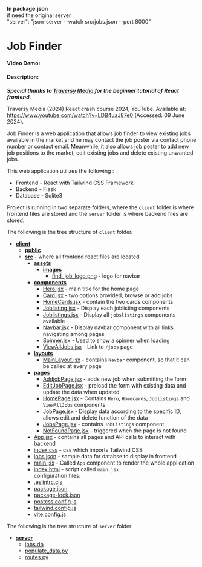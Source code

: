 <b>In package.json</b><br>
if need the original server<br>
"server": "json-server --watch src/jobs.json --port 8000"

# Job Finder
#### Video Demo:  <URL HERE>
#### Description:

<b><em>Special thanks to <a href="https://www.youtube.com/@TraversyMedia">Traversy Media</a> for the beginner tutorial of React frontend.</em></b>

Traversy Media (2024) React crash course 2024, YouTube. 
Available at: https://www.youtube.com/watch?v=LDB4uaJ87e0 (Accessed: 09 June 2024). <br>

Job Finder is a web application that allows job finder to view existing jobs available in the market and he may contact the job poster via contact phone number or contact email. Meanwhile, it also allows job poster to add new job positions to the market, edit existing jobs and delete existing unwanted jobs.

This web application utilizes the following :
- Frontend - React with Tailwind CSS Framework
- Backend - Flask
- Database - Sqlite3 


Project is running in two separate folders, where the `client` folder is where frontend files are stored and the `server` folder is where backend files are stored.

The following is the tree structure of `client` folder.
- [**client**](client)
    - [**public**](client/public)
    - [**src**](client/src) - where all frontend react files are located
        - [**assets**](client/src/assets)
            - [**images**](client/src/assets/images)
                - [find_job_logo.png](client/src/assets/images/find_job_logo.png) - logo for navbar
        - [**components**](client/src/components)
            - [Hero.jsx](client/src/components/Hero.jsx) - main title for the home page
            - [Card.jsx](client/src/components/Card.jsx) - two options provided, browse or add jobs
            - [HomeCards.jsx](client/src/components/HomeCards.jsx) - contain the two cards components
            - [Joblisting.jsx](client/src/components/Joblisting.jsx) - Display each joblisting components
            - [Joblistings.jsx](client/src/components/Joblistings.jsx) - Display all `jobslistings` components available
            - [Navbar.jsx](client/src/components/Navbar.jsx)   - Display navbar component with all links navigating among pages
            - [Spinner.jsx](client/src/components/Spinner.jsx) - Used to show a spinner when loading
            - [ViewAllJobs.jsx](client/src/components/Viewalljobs.jsx) - Link to `/jobs` page
        - [**layouts**](client/src/layouts) 
            - [MainLayout.jsx](client/src/layouts/Mainlayout.jsx) - contains `Navbar` component, so that it can be called at every page
        - [**pages**](client/src/pages)
            - [AddjobPage.jsx](client/src/pages/AddjobPage.jsx) - adds new job when submitting the form
            - [EditJobPage.jsx](client/src/pages/EditJobPage.jsx) - preload the form with existing data and update the data when updated
            - [HomePage.jsx](client/src/pages/HomePage.jsx) - Contains `Hero`, `Homecards`, `Joblistings` and `ViewAllJobs` components
            - [JobPage.jsx](client/src/pages/JobPage.jsx) - Display data according to the specific ID, allows edit and delete function of the data
            - [JobsPage.jsx](client/src/pages/JobsPage.jsx) - contains `JobListings` component
            - [NotFoundPage.jsx](client/src/pages/NotFoundPage.jsx) - triggered when the page is not found
        - [App.jsx](client/src/App.jsx) - contains all pages and API calls to interact with backend
        - [index.css](client/src/index.css) - css which imports Tailwind CSS
        - [jobs.json](client/src/jobs.json) - sample data for databse to display in frontend
        - [main.jsx](client/src/main.jsx) - Called `App` component to  render the whole application 
        - [index.html](client/index.html) - script called `main.jsx`
        <br>configuration files:
        - [.eslintrc.cjs](client/.eslintrc.cjs)
        - [package.json](client/package.json)
        - [package-lock.json](client/package-lock.json)
        - [postcss.config.js](client/postcss.config.js)
        - [tailwind.config.js](client/tailwind.config.js)
        - [vite.config.js](client/vite.config.js)


The following is the tree structure of `server` folder
- [**server**](server)
    - [jobs.db](server/jobs.db)
    - [populate_data.py](server/populate_data.py)
    - [routes.py](server/routes.py)

